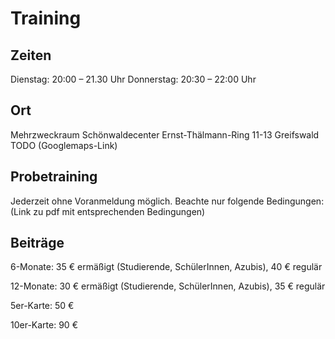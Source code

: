 Training
========

Zeiten
-------
Dienstag: 20:00 – 21.30 Uhr 
Donnerstag: 20:30 – 22:00 Uhr 

Ort
--------
Mehrzweckraum 
Schönwaldecenter 
Ernst-Thälmann-Ring 11-13 
Greifswald
TODO (Googlemaps-Link) 

Probetraining
-------------
Jederzeit ohne Voranmeldung möglich. Beachte nur folgende Bedingungen: (Link zu
pdf mit entsprechenden Bedingungen) 

Beiträge
--------
6-Monate: 35 € ermäßigt (Studierende, SchülerInnen, Azubis), 40 € regulär

12-Monate: 30 € ermäßigt (Studierende, SchülerInnen, Azubis), 35 € regulär 

5er-Karte: 50 € 

10er-Karte: 90 € 
